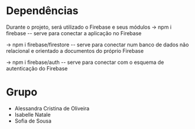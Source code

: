 # Dependências
   Durante o projeto, será utilizado o Firebase e seus módulos
   -> npm i firebase
   -- serve para conectar a aplicação no Firebase

   -> npm i firebase/firestore
   -- serve para conectar num banco de dados não relacional e orientado a documentos do próprio Firebase

   -> npm i firebase/auth
   -- serve para conectar com o esquema de autenticação do Firebase



   # Grupo
   - Alessandra Cristina de Oliveira
   - Isabelle Natale
   - Sofia de Sousa
